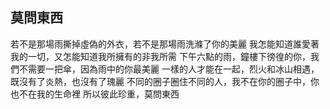 ## 莫問東西 

若不是那場雨撕掉虛偽的外衣，若不是那場雨洗滌了你的美麗
我怎能知道誰愛著我的一切，又怎能知道我所擁有的非我所需
下午六點的雨，鐘樓下徬徨的你，我們不需要一把傘，因為雨中的你最美麗
一樣的人才能在一起，烈火和冰山相遇，既沒有了炎熱，也沒有了瑰麗
不同的圈子圈住不同的人，我不在你的圈子中，你也不在我的生命裡
所以彼此珍重，莫問東西